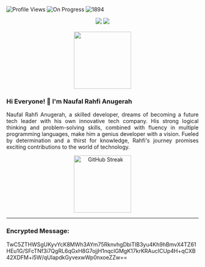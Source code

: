 ![Profile Views](https://komarev.com/ghpvc/?username=rahfianugerah&color=green&label=Profile+Views)
![On Progress](https://img.shields.io/badge/Portofolio_Website-Click_Here!-green)
![1894](https://img.shields.io/badge/←~∋(｡Ψ▼ｰ▼)∈-black)

<div align="center">
  <a href="https://github.com/rahfianugerah"><img src="https://img.shields.io/badge/GitHub-%23121011.svg?&logo=github&logoColor=white"/></a>
  <a href="https://www.linkedin.com/in/rahfianugerah/"><img src="https://img.shields.io/badge/Linkedin-%230077B5.svg?&logo=linkedin&logoColor=white"/></a>
</div>

<br>

<div align="center">
  <img src="https://github.com/rahfianugerah/rahfianugerah/assets/156213717/371c73ff-d973-4b1a-9362-e014c7ecd3bb" height=150/>
</div>

### Hi Everyone! 👋 I'm Naufal Rahfi Anugerah
<p align="justify">
  Naufal Rahfi Anugerah, a skilled developer, dreams of becoming a future tech leader with his own innovative tech company. 
  His strong logical thinking and problem-solving skills, combined with fluency in multiple programming languages, make him a genius developer with a vision.  
  Fueled by determination and a thirst for knowledge, Rahfi's journey promises exciting contributions to the world of technology.
</p>

<div align="center">
  <a href="https://git.io/streak-stats">
    <img src="https://github-readme-streak-stats.herokuapp.com?user=rahfianugerah&theme=midnight-purple&hide_border=true" alt="GitHub Streak" height=150/>
  </a>
</div>

---

### Encrypted Message:
<p align="justify">
TwC5ZTHWSgUKyvYcK8MWh3AYm75RknvhgDbiTIB3yu4Kh9hBmvX4TZ61HEu1G/SFcTNf3i7QgRL6qGxH8G7ojjH1nqcIGMgK17krKRAucICUp4H+qCXB42XDFM+i5W/qUIapdkGyvexwWp0nxoeZZw==
</p>
